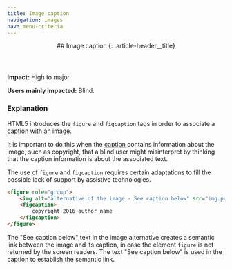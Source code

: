 ```yaml
---
title: Image caption
navigation: images
nav: menu-criteria
---
```


<header>
## Image caption
{: .article-header__title}
</header>

**Impact:** High to major

**Users mainly impacted:** Blind.

### Explanation

HTML5 introduces the `figure` and `figcaption` tags in order to associate a [caption](../glossary.html#mImageCaption) with an image.

It is important to do this when the [caption](../glossary.html#mImageCaption) contains information about the image, such as copyright, that a blind user might misinterpret by thinking that the caption information is about the associated text.

The use of `figure` and `figcaption` requires certain adaptations to fill the possible lack of support by assistive technologies.

```html
<figure role="group">
    <img alt="alternative of the image - See caption below" src="img.png"/>
    <figcaption>
        copyright 2016 author name
    </figcaption>
</figure>
```

The "See caption below" text in the image alternative creates a semantic link between the image and its caption, in case the element `figure` is not returned by the screen readers. The text "See caption below" is used in the caption to establish the semantic link.
